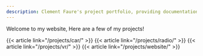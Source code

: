 ```yaml
---
description: Clement Faure's project portfolio, providing documentation, images, and explanations of each project. This also includes the links to my contact information and linkedin.
---
```

Welcome to my website, Here are a few of my projects!

{{< article link="/projects/car/" >}}
{{< article link="/projects/radio/" >}}
{{< article link="/projects/vr/" >}}
{{< article link="/projects/website/" >}}
